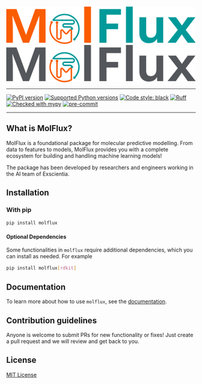 ![Logo Dark](docs/source/_static/MolFlux_logo_final_MolFlux%20logo%20name-cropped.svg#gh-dark-mode-only)
![Logo Light](docs/source/_static/MolFlux_logo_final_MolFlux%20logo%20name%20Grey-cropped.svg#gh-light-mode-only)

---

[![PyPI version](https://img.shields.io/pypi/v/molflux)](https://pypi.org/project/molflux/)
[![Supported Python versions](https://img.shields.io/badge/python-3.8%20%7C%203.9%20%7C%203.10%20%7C%203.11-blue.svg)](https://docs.python.org/3/whatsnew/index.html)
[![Code style: black](https://img.shields.io/badge/code%20style-black-000000.svg)](https://github.com/psf/black)
[![Ruff](https://img.shields.io/endpoint?url=https://raw.githubusercontent.com/charliermarsh/ruff/main/assets/badge/v2.json)](https://github.com/charliermarsh/ruff)
[![Checked with mypy](https://img.shields.io/badge/mypy-checked-blue)](http://mypy-lang.org/)
[![pre-commit](https://img.shields.io/badge/pre--commit-enabled-brightgreen?logo=pre-commit)](https://github.com/pre-commit/pre-commit)

---

## What is MolFlux?

MolFlux is a foundational package for molecular predictive modelling. From data to features to models, MolFlux provides
you with a complete ecosystem for building and handling machine learning models!

The package has been developed by researchers and engineers working in the AI team of Exscientia.

## Installation
### With pip

```bash
pip install molflux
```

#### Optional Dependencies

Some functionalities in `molflux` require additional dependencies, which you can install as needed. For example

```bash
pip install molflux[rdkit]
```

## Documentation

To learn more about how to use ``molflux``, see the [documentation](https://exscientia.github.io/molflux/).

## Contribution guidelines

Anyone is welcome to submit PRs for new functionality or fixes! Just create a pull request and we will review and get back to
you.

## License
[MIT License](LICENSE)
